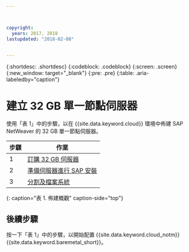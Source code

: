 ```yaml
---



copyright:
  years: 2017, 2018
lastupdated: "2018-02-08"


---
```


{:shortdesc: .shortdesc}
{:codeblock: .codeblock}
{:screen: .screen}
{:new_window: target="_blank"}
{:pre: .pre}
{:table: .aria-labeledby="caption"}

# 建立 32 GB 單一節點伺服器

使用「表 1」中的步驟，以在 {{site.data.keyword.cloud}} 環境中佈建 SAP NetWeaver 的 32 GB 單一節點伺服器。

| 步驟 | 作業 |
| --- | --- |
| 1 | [訂購 32 GB 伺服器](/docs/infrastructure/sap-netweaver-ms-qrg/ms-set-up-infrastructure-32GB.html) |
| 2 | [準備伺服器進行 SAP 安裝](/docs/infrastructure/sap-netweaver-ms-qrg/ms-prepare-server-32GB.html) |
| 3 | [分割及檔案系統](/docs/infrastructure/sap-netweaver-ms-qrg/ms-partition-32GB.html) |
{: caption="表 1. 佈建概觀" caption-side="top"} 

## 後續步驟

按一下「表 1」中的步驟，以開始配置 {{site.data.keyword.cloud_notm}} {{site.data.keyword.baremetal_short}}。


